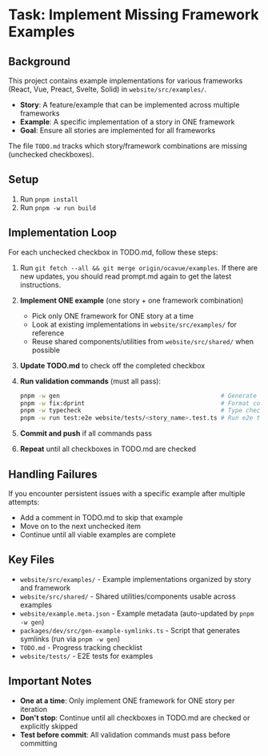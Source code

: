 # Task: Implement Missing Framework Examples

## Background

This project contains example implementations for various frameworks (React, Vue, Preact, Svelte, Solid) in `website/src/examples/`.

- **Story**: A feature/example that can be implemented across multiple frameworks
- **Example**: A specific implementation of a story in ONE framework
- **Goal**: Ensure all stories are implemented for all frameworks

The file `TODO.md` tracks which story/framework combinations are missing (unchecked checkboxes).

## Setup

1. Run `pnpm install`
2. Run `pnpm -w run build`

## Implementation Loop

For each unchecked checkbox in TODO.md, follow these steps:

1. Run `git fetch --all && git merge origin/ocavue/examples`. If there are new
   updates, you should read prompt.md again to get the latest instructions.

2. **Implement ONE example** (one story + one framework combination)

   - Pick only ONE framework for ONE story at a time
   - Look at existing implementations in `website/src/examples/` for reference
   - Reuse shared components/utilities from `website/src/shared/` when possible

3. **Update TODO.md** to check off the completed checkbox

4. **Run validation commands** (must all pass):

   ```bash
   pnpm -w gen                                             # Generate symlinks and update metadata
   pnpm -w fix:dprint                                      # Format code
   pnpm -w typecheck                                       # Type check
   pnpm -w run test:e2e website/tests/<story_name>.test.ts # Run e2e test (replace <story_name>)
   ```

5. **Commit and push** if all commands pass

6. **Repeat** until all checkboxes in TODO.md are checked

## Handling Failures

If you encounter persistent issues with a specific example after multiple attempts:

- Add a comment in TODO.md to skip that example
- Move on to the next unchecked item
- Continue until all viable examples are complete

## Key Files

- `website/src/examples/` - Example implementations organized by story and framework
- `website/src/shared/` - Shared utilities/components usable across examples
- `website/example.meta.json` - Example metadata (auto-updated by `pnpm -w gen`)
- `packages/dev/src/gen-example-symlinks.ts` - Script that generates symlinks (run via `pnpm -w gen`)
- `TODO.md` - Progress tracking checklist
- `website/tests/` - E2E tests for examples

## Important Notes

- **One at a time**: Only implement ONE framework for ONE story per iteration
- **Don't stop**: Continue until all checkboxes in TODO.md are checked or explicitly skipped
- **Test before commit**: All validation commands must pass before committing
